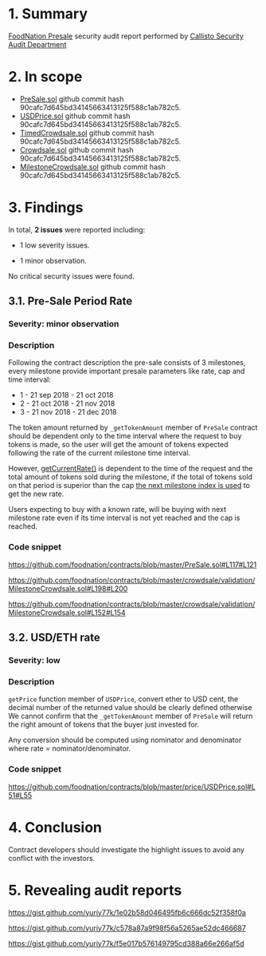 # 1. Summary

[FoodNation Presale]() security audit report performed by [Callisto Security Audit Department](https://github.com/EthereumCommonwealth/Auditing)

# 2. In scope

- [PreSale.sol](https://github.com/foodnation/contracts/blob/master/PreSale.sol) github commit hash 90cafc7d645bd34145663413125f588c1ab782c5.
- [USDPrice.sol](https://github.com/foodnation/contracts/blob/master/price/USDPrice.sol) github commit hash 90cafc7d645bd34145663413125f588c1ab782c5.
- [TimedCrowdsale.sol](https://github.com/foodnation/contracts/blob/master/crowdsale/validation/TimedCrowdsale.sol) github commit hash 90cafc7d645bd34145663413125f588c1ab782c5.
- [Crowdsale.sol](https://github.com/foodnation/contracts/blob/master/crowdsale/Crowdsale.sol) github commit hash 90cafc7d645bd34145663413125f588c1ab782c5.
- [MilestoneCrowdsale.sol](https://github.com/foodnation/contracts/blob/master/crowdsale/validation/MilestoneCrowdsale.sol) github commit hash 90cafc7d645bd34145663413125f588c1ab782c5.

# 3. Findings

In total, **2 issues** were reported including:

- 1 low severity issues.

- 1 minor observation.

No critical security issues were found.

## 3.1. Pre-Sale Period Rate

### Severity: minor observation

### Description

Following the contract description the pre-sale consists of 3 milestones, every milestone provide important presale parameters like rate, cap and time interval:

- 1 - 21 sep 2018 - 21 oct 2018
- 2 - 21 oct 2018 - 21 nov 2018
- 3 - 21 nov 2018 - 21 dec 2018

The token amount returned by `_getTokenAmount` member of `PreSale` contract should be dependent only to the time interval where the request to buy tokens is made, so the user will get the amount of tokens expected following the rate of the current milestone time interval.

However, [getCurrentRate()](https://github.com/foodnation/contracts/blob/master/PreSale.sol#L120) is dependent to the time of the request and the total amount of tokens sold during the milestone, if the total of tokens sold on that period is superior than the cap [the next milestone index is used](https://github.com/foodnation/contracts/blob/master/crowdsale/validation/MilestoneCrowdsale.sol#L152) to get the new rate.

Users expecting to buy with a known rate, will be buying with next milestone rate even if its time interval is not yet reached and the cap is reached.

### Code snippet

https://github.com/foodnation/contracts/blob/master/PreSale.sol#L117#L121

https://github.com/foodnation/contracts/blob/master/crowdsale/validation/MilestoneCrowdsale.sol#L198#L200

https://github.com/foodnation/contracts/blob/master/crowdsale/validation/MilestoneCrowdsale.sol#L152#L154


## 3.2. USD/ETH rate

### Severity: low

### Description

`getPrice` function member of `USDPrice`, convert ether to USD cent, the decimal number of the returned value should be clearly defined otherwise We cannot confirm that the `_getTokenAmount` member of `PreSale` will return the right amount of tokens that the buyer just invested for.

Any conversion should be computed using nominator and denominator where rate = nominator/denominator.

### Code snippet

https://github.com/foodnation/contracts/blob/master/price/USDPrice.sol#L51#L55


# 4. Conclusion

Contract developers should investigate the highlight issues to avoid any conflict with the investors.

# 5. Revealing audit reports

https://gist.github.com/yuriy77k/1e02b58d046495fb6c666dc52f358f0a

https://gist.github.com/yuriy77k/c578a87a9f98f56a5265ae52dc466687

https://gist.github.com/yuriy77k/f5e017b576149795cd388a66e266af5d

